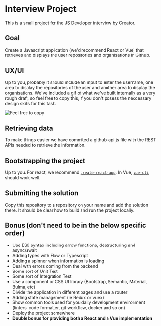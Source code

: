 #  Interview Project
This is a small project for the JS Developer interview by Creator.

## Goal
Create a Javascript application (we'd recommend React or Vue) that retrieves and displays the user repositories and organisations in Github.

## UX/UI
Up to you, probably it should include an input to enter the username, one area to display the repositories of the user and another area to display the organisations. We've included a gif of what we've built internally as a very rough draft, so feel free to copy this, if you don't posess the neccessary design skills for this task.

![Feel free to copy](http://dev.crtr.co.uk/interview.gif)

## Retrieving data
To make things easier we have commited a github-api.js file with the REST APIs needed to retrieve the information.

## Bootstrapping the project
Up to you. For react, we recommend [`create-react-app`](https://github.com/facebook/create-react-app). In Vue, [`vue-cli`](https://github.com/vuejs/vue-cli) should work well.

## Submitting the solution
Copy this repository to a repository on your name and add the solution there. It should be clear how to build and run the project locally.

## Bonus (don't need to be in the below specific order)
* Use ES6 syntax including arrow functions, destructuring and async/await
* Adding types with Flow or Typescript
* Adding a spinner when information is loading
* Deal with errors coming from the backend
* Some sort of Unit Test
* Some sort of Integration Test
* Use a component or CSS UI library (Bootstrap, Semantic, Material, Bulma, etc)
* Divide the application in different pages and use a router
* Adding state management (ie Redux or vuex)
* Show common tools used for you daily development environment (linters, code formatter, git workflow, docker and so on)
* Deploy the project somewhere
* **Double bonus for providing both a React and a Vue implementation**

